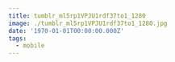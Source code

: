 ```yaml
---
title: tumblr_ml5rp1VPJU1rdf37to1_1280
image: ./tumblr_ml5rp1VPJU1rdf37to1_1280.jpg
date: '1970-01-01T00:00:00.000Z'
tags:
  - mobile
---
```



